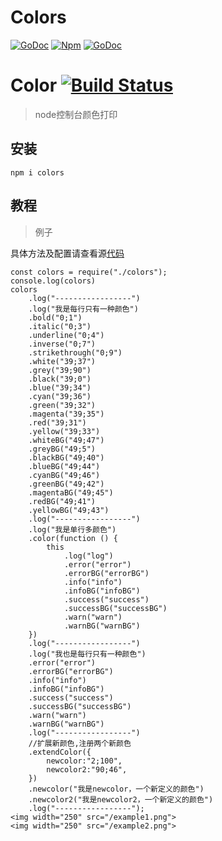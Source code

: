# Colors 
[![GoDoc](https://godoc.org/github.com/fatih/color?status.svg)](https://godoc.org/github.com/fatih/color) 
[![Npm](https://godoc.org/github.com/fatih/color?status.svg)](https://www.npmjs.com/package/ncol)
[![GoDoc](https://godoc.org/github.com/fatih/color?status.svg)](https://godoc.org/github.com/fatih/color) 

# Color [![Build Status](https://img.shields.io/travis/fatih/color.svg?style=flat-square)](https://travis-ci.org/fatih/color)

>node控制台颜色打印

## 安装

```angular2html
npm i colors
```

## 教程

>例子

具体方法及配置请查看源[代码](colors.js)
```angular2html
const colors = require("./colors");
console.log(colors)
colors
    .log("-----------------")
    .log("我是每行只有一种颜色")
    .bold("0;1")
    .italic("0;3")
    .underline("0;4")
    .inverse("0;7")
    .strikethrough("0;9")
    .white("39;37")
    .grey("39;90")
    .black("39;0")
    .blue("39;34")
    .cyan("39;36")
    .green("39;32")
    .magenta("39;35")
    .red("39;31")
    .yellow("39;33")
    .whiteBG("49;47")
    .greyBG("49;5")
    .blackBG("49;40")
    .blueBG("49;44")
    .cyanBG("49;46")
    .greenBG("49;42")
    .magentaBG("49;45")
    .redBG("49;41")
    .yellowBG("49;43")
    .log("-----------------")
    .log("我是单行多颜色")
    .color(function () {
        this
            .log("log")
            .error("error")
            .errorBG("errorBG")
            .info("info")
            .infoBG("infoBG")
            .success("success")
            .successBG("successBG")
            .warn("warn")
            .warnBG("warnBG")
    })
    .log("-----------------")
    .log("我也是每行只有一种颜色")
    .error("error")
    .errorBG("errorBG")
    .info("info")
    .infoBG("infoBG")
    .success("success")
    .successBG("successBG")
    .warn("warn")
    .warnBG("warnBG")
    .log("-----------------")
    //扩展新颜色,注册两个新颜色
    .extendColor({
        newcolor:"2;100",
        newcolor2:"90;46",
    })
    .newcolor("我是newcolor，一个新定义的颜色")
    .newcolor2("我是newcolor2，一个新定义的颜色")
    .log("-----------------");
<img width="250" src="/example1.png">
<img width="250" src="/example2.png">
```